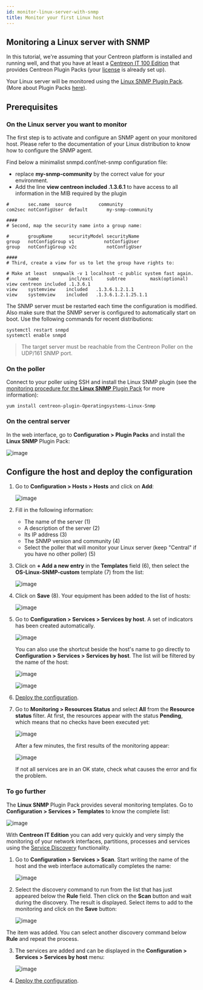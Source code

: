 ```yaml
---
id: monitor-linux-server-with-snmp
title: Monitor your first Linux host
---
```


## Monitoring a Linux server with SNMP

In this tutorial, we're assuming that your Centreon platform is installed and running well, and that you have at least a [Centreon IT 100 Edition](it100.md) that provides Centreon Plugin Packs (your [license](../administration/licenses.md) is already set up).

Your Linux server will be monitored using the [Linux SNMP Plugin Pack](../integrations/plugin-packs/procedures/operatingsystems-linux-snmp.md). (More about Plugin Packs [here](../monitoring/pluginpacks.md)).

## Prerequisites

### On the Linux server you want to monitor

The first step is to activate and configure an SNMP agent on your monitored host.
Please refer to the documentation of your Linux distribution to know how to configure the SNMP agent.

Find below a minimalist snmpd.conf/net-snmp configuration file:

- replace **my-snmp-community** by the correct value for your environment.
- Add the line **view  centreon  included .1.3.6.1** to have access to all information in the MIB required by the plugin

```shell
#       sec.name  source          community
com2sec notConfigUser  default       my-snmp-community

####
# Second, map the security name into a group name:

#       groupName      securityModel securityName
group   notConfigGroup v1           notConfigUser
group   notConfigGroup v2c           notConfigUser

####
# Third, create a view for us to let the group have rights to:

# Make at least  snmpwalk -v 1 localhost -c public system fast again.
#       name           incl/excl     subtree         mask(optional)
view centreon included .1.3.6.1
view    systemview    included   .1.3.6.1.2.1.1
view    systemview    included   .1.3.6.1.2.1.25.1.1

```

The SNMP server must be restarted each time the configuration is modified. Also make sure that the SNMP server is configured to automatically start on boot. Use the following commands for recent distributions:

```shell
systemctl restart snmpd
systemctl enable snmpd
```

> The target server must be reachable from the Centreon Poller on the UDP/161 SNMP port.

### On the poller

Connect to your poller using SSH and install the Linux SNMP plugin (see the [monitoring procedure for the **Linux SNMP** Plugin Pack](../integrations/plugin-packs/procedures/operatingsystems-linux-snmp.md) for more information):

   ```shell
   yum install centreon-plugin-Operatingsystems-Linux-Snmp
   ```

### On the central server

In the web interface, go to **Configuration > Plugin Packs** and install the **Linux SNMP** Plugin Pack:

   ![image](../assets/getting-started/quick_start_linux_0.gif)

## Configure the host and deploy the configuration

1. Go to **Configuration > Hosts > Hosts** and click on **Add**:

   ![image](../assets/getting-started/quick_start_linux_1.gif)

2. Fill in the following information:

   * The name of the server (1)
   * A description of the server (2)
   * Its IP address (3)
   * The SNMP version and community (4)
   * Select the poller that will monitor your Linux server (keep "Central" if you have no other poller) (5)

3. Click on **+ Add a new entry** in the **Templates** field (6), then select the **OS-Linux-SNMP-custom** template (7) from the list:

   ![image](../assets/getting-started/quick_start_linux_2.png)

4. Click on **Save** (8). Your equipment has been added to the list of hosts:

   ![image](../assets/getting-started/quick_start_linux_3.png)

5. Go to **Configuration > Services > Services by host**. A set of indicators has been created automatically.

   ![image](../assets/getting-started/quick_start_linux_4a.png)

   You can also use the shortcut beside the host's name to go directly to **Configuration > Services > Services by host**. The list will be filtered by the name of the host:

   ![image](../assets/getting-started/quick_start_linux_4b.png)

   ![image](../assets/getting-started/quick_start_linux_5.png)

6. [Deploy the configuration](first-supervision.md#deploying-a-configuration).

7. Go to **Monitoring > Resources Status** and select **All** from the **Resource status** filter. At first, the resources appear with the status **Pending**, which means that no checks have been executed yet:

   ![image](../assets/getting-started/quick_start_linux_6.png)

   After a few minutes, the first results of the monitoring appear:

   ![image](../assets/getting-started/quick_start_linux_7.png)

   If not all services are in an OK state, check what causes the error and fix the problem.

### To go further

The **Linux SNMP** Plugin Pack provides several monitoring templates. Go to **Configuration > Services > Templates** to know the complete list:

   ![image](../assets/getting-started/quick_start_linux_8.png)

With **Centreon IT Edition** you can add very quickly and very simply the monitoring of your network interfaces, partitions, processes and services using the [Service Discovery](../monitoring/discovery/services-discovery.md) functionality.

1. Go to **Configuration > Services > Scan**. Start writing the name of the host and the web interface automatically completes the name:

   ![image](../assets/getting-started/quick_start_linux_9.png)

2. Select the discovery command to run from the list that has just appeared below the **Rule** field. Then click on the **Scan** button and wait during the discovery. The result is displayed. Select items to add to the monitoring and click on the **Save** button:

   ![image](../assets/getting-started/quick_start_linux_10.png)

The item was added. You can select another discovery command below **Rule** and repeat the process.

3. The services are added and can be displayed in the **Configuration > Services > Services by host** menu:

   ![image](../assets/getting-started/quick_start_linux_11.png)

4. [Deploy the configuration](first-supervision.md#deploying-a-configuration).
